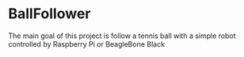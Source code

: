 BallFollower
============

The main goal of this project is follow a tennis ball with a simple robot controlled by Raspberry Pi or BeagleBone Black
